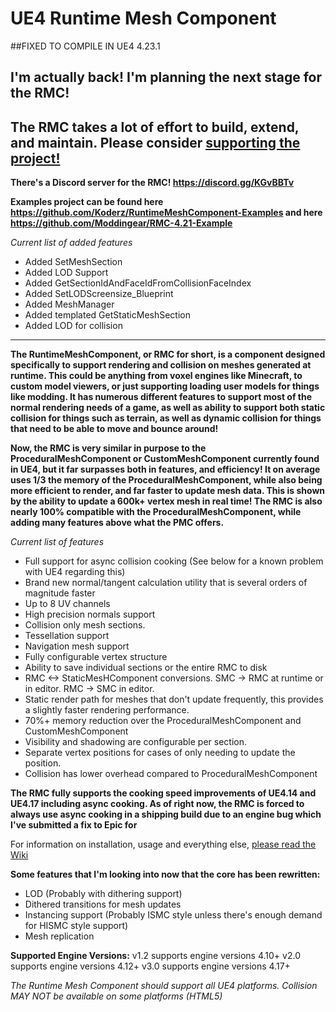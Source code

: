 # UE4 Runtime Mesh Component
##FIXED TO COMPILE IN UE4 4.23.1
## I'm actually back! I'm planning the next stage for the RMC!


## The RMC takes a lot of effort to build, extend, and maintain. Please consider [supporting the project!](https://github.com/Koderz/RuntimeMeshComponent/wiki/Support-the-development!)




**There's a Discord server for the RMC!  https://discord.gg/KGvBBTv**

**Examples project can be found here https://github.com/Koderz/RuntimeMeshComponent-Examples and here https://github.com/Moddingear/RMC-4.21-Example**

*Current list of added features*
* Added SetMeshSection
* Added LOD Support
* Added GetSectionIdAndFaceIdFromCollisionFaceIndex
* Added SetLODScreensize_Blueprint
* Added MeshManager
* Added templated GetStaticMeshSection
* Added LOD for collision

***



**The RuntimeMeshComponent, or RMC for short, is a component designed specifically to support rendering and collision on meshes generated at runtime. This could be anything from voxel engines like Minecraft, to custom model viewers, or just supporting loading user models for things like modding. It has numerous different features to support most of the normal rendering needs of a game, as well as ability to support both static collision for things such as terrain, as well as dynamic collision for things that need to be able to move and bounce around!**

**Now, the RMC is very similar in purpose to the ProceduralMeshComponent or CustomMeshComponent currently found in UE4, but it far surpasses both in features, and efficiency! It on average uses 1/3 the memory of the ProceduralMeshComponent, while also being more efficient to render, and far faster to update mesh data. This is shown by the ability to update a 600k+ vertex mesh in real time! The RMC is also nearly 100% compatible with the ProceduralMeshComponent, while adding many features above what the PMC offers.**

*Current list of features*
* Full support for async collision cooking (See below for a known problem with UE4 regarding this)
* Brand new normal/tangent calculation utility that is several orders of magnitude faster
* Up to 8 UV channels
* High precision normals support 
* Collision only mesh sections.
* Tessellation support 
* Navigation mesh support 
* Fully configurable vertex structure 
* Ability to save individual sections or the entire RMC to disk 
* RMC <-> StaticMesHComponent conversions.  SMC -> RMC at runtime or in editor.  RMC -> SMC in editor.  
* Static render path for meshes that don't update frequently, this provides a slightly faster rendering performance.
* 70%+ memory reduction over the ProceduralMeshComponent and CustomMeshComponent
* Visibility and shadowing are configurable per section.
* Separate vertex positions for cases of only needing to update the position.
* Collision has lower overhead compared to ProceduralMeshComponent


**The RMC fully supports the cooking speed improvements of UE4.14 and UE4.17 including async cooking. As of right now, the RMC is forced to always use async cooking in a shipping build due to an engine bug which I've submitted a fix to Epic for**


For information on installation, usage and everything else, [please read the Wiki](https://github.com/Koderz/UE4RuntimeMeshComponent/wiki/)

**Some features that I'm looking into now that the core has been rewritten:**
* LOD (Probably with dithering support)
* Dithered transitions for mesh updates
* Instancing support (Probably ISMC style unless there's enough demand for HISMC style support)
* Mesh replication


**Supported Engine Versions:**
v1.2 supports engine versions 4.10+
v2.0 supports engine versions 4.12+
v3.0 supports engine versions 4.17+

*The Runtime Mesh Component should support all UE4 platforms.*
*Collision MAY NOT be available on some platforms (HTML5)*

